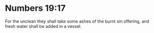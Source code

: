 # Numbers 19:17

For the unclean they shall take some ashes of the burnt sin offering, and fresh water shall be added in a vessel.
